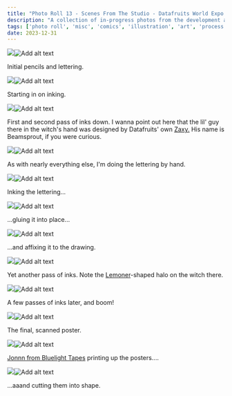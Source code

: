 ```yaml
---
title: "Photo Roll 13 - Scenes From The Studio - Datafruits World Expo Poster"
description: "A collection of in-progress photos from the development and illustration process for the World Expo poster for datafruits.fm." 
tags: ['photo roll', 'misc', 'comics', 'illustration', 'art', 'process', 'poster', 'datafruits', 'jazz', 'radio']
date: 2023-12-31
---
```


<div class="floatcenter caption">
  <p><img tabindex=1 src="/photo/009/01.jpg" /><span class="f"><img src="/photo/009/01.jpg" alt="Add alt text"/></span></p>
  <p> Initial pencils and lettering. </p>
</div>
<div class="floatcenter caption">
  <p><img tabindex=1 src="/photo/009/02.jpg" /><span class="f"><img src="/photo/009/02.jpg" alt="Add alt text"/></span></p>
  <p> Starting in on inking. </a> </p>
</div>
<div class="floatcenter caption">
  <p><img tabindex=1 src="/photo/009/03.jpg" /><span class="f"><img src="/photo/009/03.jpg" alt="Add alt text"/></span></p>
  <p> First and second pass of inks down. I wanna point out here that the lil' guy there in the witch's hand was designed by Datafruits' own <a href="https://luckyzaxy.com/">Zaxy.</a> His name is Beamsprout, if you were curious. </p>
</div>
<div class="floatcenter caption">
  <p><img tabindex=1 src="/photo/009/04.jpg" /><span class="f"><img src="/photo/009/04.jpg" alt="Add alt text"/></span></p>
  <p> As with nearly everything else, I'm doing the lettering by hand.</a></p>
</div>
<div class="floatcenter caption">
  <p><img tabindex=1 src="/photo/009/05.jpg" /><span class="f"><img src="/photo/009/05.jpg" alt="Add alt text"/></span></p>
  <p> Inking the lettering... </a> </p>
</div>
<div class="floatcenter caption">
  <p><img tabindex=1 src="/photo/009/06.jpg" /><span class="f"><img src="/photo/009/06.jpg" alt="Add alt text"/></span></p>
  <p> ...gluing it into place... </p>
</div>
<div class="floatcenter caption">
  <p><img tabindex=1 src="/photo/009/07.jpg" /><span class="f"><img src="/photo/009/07.jpg" alt="Add alt text"/></span></p>
  <p> ...and affixing it to the drawing. </p>
</div>
<div class="floatcenter caption">
  <p><img tabindex=1 src="/photo/009/08.jpg" /><span class="f"><img src="/photo/009/08.jpg" alt="Add alt text"/></span></p>
  <p> Yet another pass of inks. Note the <a href="https://www.youtube.com/watch?v=0X9C4yt7GKg">Lemoner</a>-shaped halo on the witch there. </p>
</div>
<div class="floatcenter caption">
  <p><img tabindex=1 src="/photo/009/09.jpg" /><span class="f"><img src="/photo/009/09.jpg" alt="Add alt text"/></span></p>
  <p> A few passes of inks later, and boom!  </p>
</div>
<div class="floatcenter caption">
  <p><img tabindex=1 src="/photo/009/10.jpg" /><span class="f"><img src="/photo/009/10.jpg" alt="Add alt text"/></span></p>
  <p> The final, scanned poster. </p>
</div>
<div class="floatcenter caption">
  <p><img tabindex=1 src="/photo/009/12.jpg" /><span class="f"><img src="/photo/009/11.jpg" alt="Add alt text"/></span></p>
  <p> <a href="https://www.bluelighttapes.com/">Jonnn from Bluelight Tapes</a> printing up the posters.... </p>
</div>
<div class="floatcenter caption">
  <p><img tabindex=1 src="/photo/009/11.jpg" /><span class="f"><img src="/photo/009/12.jpg" alt="Add alt text"/></span></p>
  <p> ...aaand cutting them into shape. </p>
</div>
